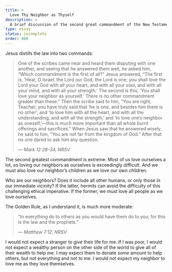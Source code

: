 ```yaml
---
title: >
  Love Thy Neighbor as Thyself
description: >
  A brief discussion of the second great commandment of the New Testament.
type: essay
status: incomplete
order: 800
---
```


Jesus distills the law into two commands:

<blockquote>
<p>One of the scribes came near and heard them disputing with one another, and seeing that he answered them well, he asked him, “Which commandment is the first of all?” Jesus answered, “The first is, ‘Hear, O Israel: the Lord our God, the Lord is one; you shall love the Lord your God with all your heart, and with all your soul, and with all your mind, and with all your strength.’ The second is this, ‘You shall love your neighbor as yourself.’ There is no other commandment greater than these.” Then the scribe said to him, “You are right, Teacher; you have truly said that ‘he is one, and besides him there is no other’; and ‘to love him with all the heart, and with all the understanding, and with all the strength,’ and ‘to love one’s neighbor as oneself,’—this is much more important than all whole burnt offerings and sacrifices.” When Jesus saw that he answered wisely, he said to him, “You are not far from the kingdom of God.” After that no one dared to ask him any question.</p>
<cite>— Mark 12:28–34, NRSV</cite>
</blockquote>

The second greatest commandment is extreme.  Most of us love ourselves a lot, so loving our neighbors as ourselves is exceedingly difficult.  And we must also love our neighbor’s children as we love our own children.

Who are our neighbors?  Does it include all other humans, or only those in our immediate vicinity?  If the latter, hermits can avoid the difficulty of this challenging ethical imperative.  If the former, we must love all people as we love ourselves.

The Golden Rule, as I understand it, is much more moderate:

<blockquote>
<p>“In everything do to others as you would have them do to you; for this is the law and the prophets.”</p>
<cite>— Matthew 7:12, NRSV</cite>
</blockquote>

I would not expect a stranger to give their life for me.  If I was poor, I would not expect a wealthy person on the other side of the world to give all of their wealth to help me.  I may expect them to donate *some* amount to help others, but not everything and not to me.  I would not expect my neighbor to love me as they love themselves.
